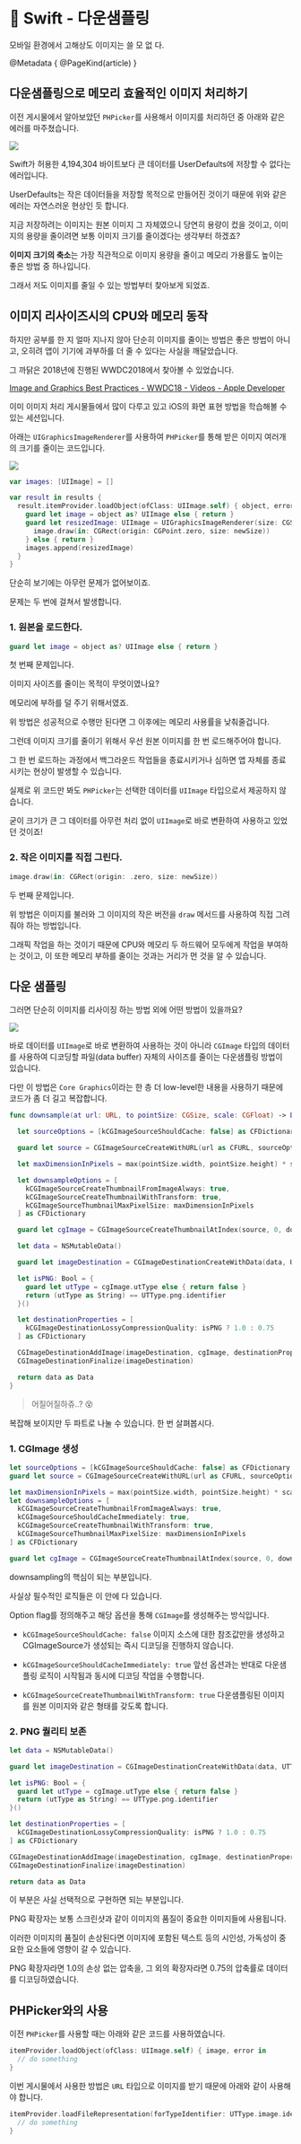 # 🍎 Swift - 다운샘플링

모바일 환경에서 고해상도 이미지는 쓸 모 없 다.

@Metadata {
  @PageKind(article)
}

## 다운샘플링으로 메모리 효율적인 이미지 처리하기

이전 게시물에서 알아보았던 `PHPicker`를 사용해서 이미지를 처리하던 중 아래와 같은 에러를 마주쳤습니다.

![](https://i.imgur.com/PIZF0mw.png)

Swift가 허용한 4,194,304 바이트보다 큰 데이터를 UserDefaults에 저장할 수 없다는 에러입니다.

UserDefaults는 작은 데이터들을 저장할 목적으로 만들어진 것이기 때문에 위와 같은 에러는 자연스러운 현상인 듯 합니다.

지금 저장하려는 이미지는 원본 이미지 그 자체였으니 당연히 용량이 컸을 것이고, 이미지의 용량을 줄이려면 보통 이미지 크기를 줄이겠다는 생각부터 하겠죠?

**이미지 크기의 축소**는 가장 직관적으로 이미지 용량을 줄이고 메모리 가용률도 높이는 좋은 방법 중 하나입니다.

그래서 저도 이미지를 줄일 수 있는 방법부터 찾아보게 되었죠.

## 이미지 리사이즈시의 CPU와 메모리 동작

하지만 공부를 한 지 얼마 지나지 않아 단순히 이미지를 줄이는 방법은 좋은 방법이 아니고, 오히려 앱이 기기에 과부하를 더 줄 수 있다는 사실을 깨달았습니다.

그 까닭은 2018년에 진행된 WWDC2018에서 찾아볼 수 있었습니다.

[Image and Graphics Best Practices - WWDC18 - Videos - Apple Developer](https://developer.apple.com/wwdc18/219)

이미 이미지 처리 게시물들에서 많이 다루고 있고 iOS의 화면 표현 방법을 학습해볼 수 있는 세션입니다.

아래는 `UIGraphicsImageRenderer`를 사용하여 `PHPicker`를 통해 받은 이미지 여러개의 크기를 줄이는 코드입니다.

![](https://i.imgur.com/qZZB9BM.png)

```swift
var images: [UIImage] = []

var result in results {
  result.itemProvider.loadObject(ofClass: UIImage.self) { object, error in
    guard let image = object as? UIImage else { return }
    guard let resizedImage: UIImage = UIGraphicsImageRenderer(size: CGSize(width: 2_000, height: 2_000)).image { context in
      image.draw(in: CGRect(origin: CGPoint.zero, size: newSize))
    } else { return }
    images.append(resizedImage)
  }
}
```

단순히 보기에는 아무런 문제가 없어보이죠.

문제는 두 번에 걸쳐서 발생합니다.

### 1. 원본을 로드한다.

```swift
guard let image = object as? UIImage else { return }
```

첫 번째 문제입니다.

이미지 사이즈를 줄이는 목적이 무엇이였나요?

메모리에 부하를 덜 주기 위해서였죠.

위 방법은 성공적으로 수행만 된다면 그 이후에는 메모리 사용률을 낮춰줄겁니다.

그런데 이미지 크기를 줄이기 위해서 우선 원본 이미지를 한 번 로드해주어야 합니다.

그 한 번 로드하는 과정에서 백그라운드 작업들을 종료시키거나 심하면 앱 자체를 종료시키는 현상이 발생할 수 있습니다.

실제로 위 코드만 봐도 `PHPicker`는 선택한 데이터를 `UIImage` 타입으로서 제공하지 않습니다.

굳이 크기가 큰 그 데이터를 아무런 처리 없이 `UIImage`로 바로 변환하여 사용하고 있었던 것이죠!

### 2. 작은 이미지를 직접 그린다.

```swift
image.draw(in: CGRect(origin: .zero, size: newSize))
```

두 번째 문제입니다.

위 방법은 이미지를 불러와 그 이미지의 작은 버전을 `draw` 메서드를 사용하여 직접 그려줘야 하는 방법입니다.

그래픽 작업을 하는 것이기 때문에 CPU와 메모리 두 하드웨어 모두에게 작업을 부여하는 것이고, 이 또한 메모리 부하를 줄이는 것과는 거리가 먼 것을 알 수 있습니다.

## 다운 샘플링

그러면 단순히 이미지를 리사이징 하는 방법 외에 어떤 방법이 있을까요?

![](https://i.imgur.com/QEsP6KF.png)

바로 데이터를 `UIImage`로 바로 변환하여 사용하는 것이 아니라 `CGImage` 타입의 데이터를 사용하여 디코딩할 파일(data buffer) 자체의 사이즈를 줄이는 다운샘플링 방법이 있습니다.

다만 이 방법은 `Core Graphics`이라는 한 층 더 low-level한 내용을 사용하기 때문에 코드가 좀 더 길고 복잡합니다.

```swift
func downsample(at url: URL, to pointSize: CGSize, scale: CGFloat) -> Data? {

  let sourceOptions = [kCGImageSourceShouldCache: false] as CFDictionary

  guard let source = CGImageSourceCreateWithURL(url as CFURL, sourceOptions) else { return nil }

  let maxDimensionInPixels = max(pointSize.width, pointSize.height) * scale

  let downsampleOptions = [
    kCGImageSourceCreateThumbnailFromImageAlways: true,
    kCGImageSourceCreateThumbnailWithTransform: true,
    kCGImageSourceThumbnailMaxPixelSize: maxDimensionInPixels
  ] as CFDictionary

  guard let cgImage = CGImageSourceCreateThumbnailAtIndex(source, 0, downsampleOptions) else { return nil }

  let data = NSMutableData()

  guard let imageDestination = CGImageDestinationCreateWithData(data, UTType.jpeg.identifier as CFString, 1, nil) else { return nil }

  let isPNG: Bool = {
    guard let utType = cgImage.utType else { return false }
    return (utType as String) == UTType.png.identifier
  }()

  let destinationProperties = [
    kCGImageDestinationLossyCompressionQuality: isPNG ? 1.0 : 0.75
  ] as CFDictionary

  CGImageDestinationAddImage(imageDestination, cgImage, destinationProperties)
  CGImageDestinationFinalize(imageDestination)

  return data as Data
}
```

> 어질어질하쥬..? 😵

복잡해 보이지만 두 파트로 나눌 수 있습니다. 한 번 살펴봅시다.

### 1. CGImage 생성

```swift
let sourceOptions = [kCGImageSourceShouldCache: false] as CFDictionary
guard let source = CGImageSourceCreateWithURL(url as CFURL, sourceOptions) else { return nil }

let maxDimensionInPixels = max(pointSize.width, pointSize.height) * scale
let downsampleOptions = [
  kCGImageSourceCreateThumbnailFromImageAlways: true,  
  kCGImageSourceShouldCacheImmediately: true,
  kCGImageSourceCreateThumbnailWithTransform: true,
  kCGImageSourceThumbnailMaxPixelSize: maxDimensionInPixels
] as CFDictionary

guard let cgImage = CGImageSourceCreateThumbnailAtIndex(source, 0, downsampleOptions) else { return nil }
```

downsampling의 핵심이 되는 부분입니다.

사실상 필수적인 로직들은 이 안에 다 있습니다.

Option flag를 정의해주고 해당 옵션을 통해 `CGImage`를 생성해주는 방식입니다.

- `kCGImageSourceShouldCache: false`
이미지 소스에 대한 참조값만을 생성하고 CGImageSource가 생성되는 즉시 디코딩을 진행하지 않습니다.

- `kCGImageSourceShouldCacheImmediately: true`
앞선 옵션과는 반대로 다운샘플링 로직이 시작됨과 동시에 디코딩 작업을 수행합니다.

- `kCGImageSourceCreateThumbnailWithTransform: true`
다운샘플링된 이미지를 원본 이미지와 같은 형태를 갖도록 합니다.

### 2. PNG 퀄리티 보존

```swift
let data = NSMutableData()

guard let imageDestination = CGImageDestinationCreateWithData(data, UTType.jpeg.identifier as CFString, 1, nil) else { return nil }

let isPNG: Bool = {
  guard let utType = cgImage.utType else { return false }
  return (utType as String) == UTType.png.identifier
}()

let destinationProperties = [
  kCGImageDestinationLossyCompressionQuality: isPNG ? 1.0 : 0.75
] as CFDictionary

CGImageDestinationAddImage(imageDestination, cgImage, destinationProperties)
CGImageDestinationFinalize(imageDestination)

return data as Data
```

이 부분은 사실 선택적으로 구현하면 되는 부분입니다.

PNG 확장자는 보통 스크린샷과 같이 이미지의 품질이 중요한 이미지들에 사용됩니다.

이러한 이미지의 품질이 손상된다면 이미지에 포함된 텍스트 등의 시인성, 가독성이 중요한 요소들에 영향이 갈 수 있습니다.

PNG 확장자라면 1.0의 손상 없는 압축을, 그 외의 확장자라면 0.75의 압축률로 데이터를 디코딩하였습니다.

## PHPicker와의 사용

이전 `PHPicker`를 사용할 때는 아래와 같은 코드를 사용하였습니다.

```swift
itemProvider.loadObject(ofClass: UIImage.self) { image, error in
  // do something
}
```

이번 게시물에서 사용한 방법은 `URL` 타입으로 이미지를 받기 때문에 아래와 같이 사용해야 합니다.

```swift
itemProvider.loadFileRepresentation(forTypeIdentifier: UTType.image.identifier) { url, error in
  // do something
}
```

